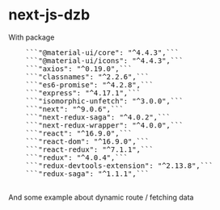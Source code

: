 # next-js-dzb
With package 
<pre>
    ```"@material-ui/core": "^4.4.3",```
    ```"@material-ui/icons": "^4.4.3",```
    ```"axios": "^0.19.0",```
    ```"classnames": "^2.2.6",```
    ```"es6-promise": "^4.2.8",```
    ```"express": "^4.17.1",```
    ```"isomorphic-unfetch": "^3.0.0",```
    ```"next": "^9.0.6",```
    ```"next-redux-saga": "^4.0.2",```
    ```"next-redux-wrapper": "^4.0.0",```
    ```"react": "^16.9.0",```
    ```"react-dom": "^16.9.0",```
    ```"react-redux": "^7.1.1",```
    ```"redux": "^4.0.4",```
    ```"redux-devtools-extension": "^2.13.8",```
    ```"redux-saga": "^1.1.1",```
 </pre>
 And some example about dynamic route / fetching data
